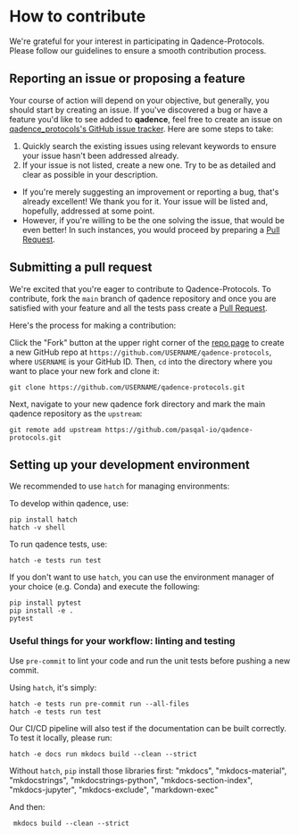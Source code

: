 # How to contribute

We're grateful for your interest in participating in Qadence-Protocols. Please follow our guidelines to ensure a smooth contribution process.

## Reporting an issue or proposing a feature

Your course of action will depend on your objective, but generally, you should start by creating an issue. If you've discovered a bug or have a feature you'd like to see added to **qadence**, feel free to create an issue on [qadence_protocols's GitHub issue tracker](https://github.com/pasqal-io/qadence-protocols/issues). Here are some steps to take:

1. Quickly search the existing issues using relevant keywords to ensure your issue hasn't been addressed already.
2. If your issue is not listed, create a new one. Try to be as detailed and clear as possible in your description.

- If you're merely suggesting an improvement or reporting a bug, that's already excellent! We thank you for it. Your issue will be listed and, hopefully, addressed at some point.
- However, if you're willing to be the one solving the issue, that would be even better! In such instances, you would proceed by preparing a [Pull Request](#submitting-a-pull-request).

## Submitting a pull request

We're excited that you're eager to contribute to Qadence-Protocols. To contribute, fork the `main` branch of qadence repository and once you are satisfied with your feature and all the tests pass create a [Pull Request](https://github.com/pasqal-io/qadence-protocols/pulls).

Here's the process for making a contribution:

Click the "Fork" button at the upper right corner of the [repo page](https://github.com/pasqal-io/qadence-protocols) to create a new GitHub repo at `https://github.com/USERNAME/qadence-protocols`, where `USERNAME` is your GitHub ID. Then, `cd` into the directory where you want to place your new fork and clone it:

```shell
git clone https://github.com/USERNAME/qadence-protocols.git
```

Next, navigate to your new qadence fork directory and mark the main qadence repository as the `upstream`:

```shell
git remote add upstream https://github.com/pasqal-io/qadence-protocols.git
```

## Setting up your development environment

We recommended to use `hatch` for managing environments:

To develop within qadence, use:
```shell
pip install hatch
hatch -v shell
```

To run qadence tests, use:

```shell
hatch -e tests run test
```

If you don't want to use `hatch`, you can use the environment manager of your
choice (e.g. Conda) and execute the following:

```shell
pip install pytest
pip install -e .
pytest
```

### Useful things for your workflow: linting and testing

Use `pre-commit` to lint your code and run the unit tests before pushing a new commit.

Using `hatch`, it's simply:

```shell
hatch -e tests run pre-commit run --all-files
hatch -e tests run test
```

Our CI/CD pipeline will also test if the documentation can be built correctly. To test it locally, please run:

```shell
hatch -e docs run mkdocs build --clean --strict
```

Without `hatch`, `pip` install those libraries first:
"mkdocs",
"mkdocs-material",
"mkdocstrings",
"mkdocstrings-python",
"mkdocs-section-index",
"mkdocs-jupyter",
"mkdocs-exclude",
"markdown-exec"


And then:

```shell
 mkdocs build --clean --strict
```
